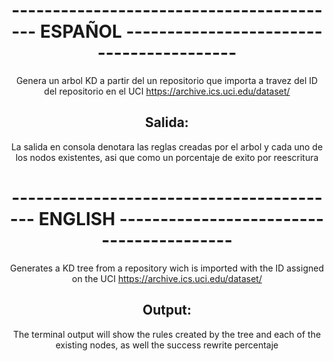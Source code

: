 <center><h1>----------------------------------------- ESPAÑOL -----------------------------------------</h1><center>

Genera un arbol KD a partir del un repositorio que importa a travez del ID del repositorio en el UCI https://archive.ics.uci.edu/dataset/

<h2>Salida:</h2>
  La salida en consola denotara las reglas creadas por el arbol y cada uno de los nodos existentes, asi que como un porcentaje de exito por reescritura

<center><h1>----------------------------------------- ENGLISH -----------------------------------------</h1><center>

Generates a KD tree from a repository wich is imported with the ID assigned on the UCI https://archive.ics.uci.edu/dataset/

<h2>Output:</h2>
  The terminal output will show the rules created by the tree and each of the existing nodes, as well the success rewrite percentaje


